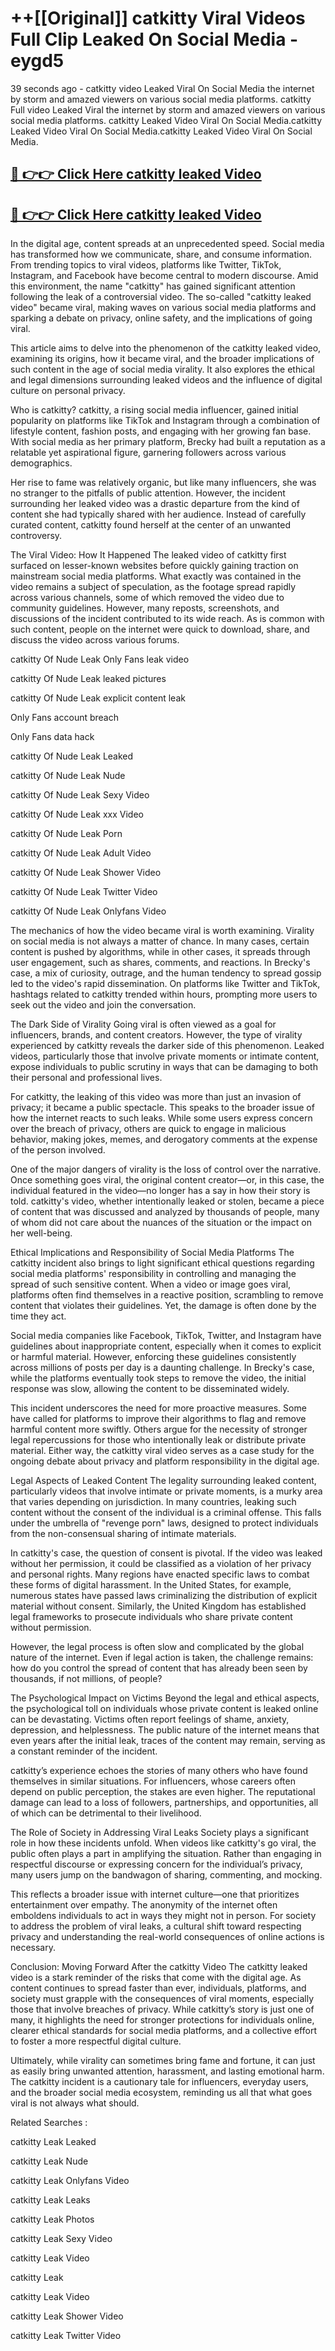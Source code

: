 # ++[[Original]] catkitty Viral Videos Full Clip Leaked On Social Media - eygd5<br>

39 seconds ago - catkitty video Leaked Viral On Social Media the internet by storm and amazed viewers on various social media platforms.
catkitty Full video Leaked Viral the internet by storm and amazed viewers on various social media platforms. catkitty Leaked Video Viral On Social Media.catkitty Leaked Video Viral On Social Media.catkitty Leaked Video Viral On Social Media.<br>


## [🔴 👉👉 Click Here catkitty leaked Video ](https://onlyclips.site?title=catkitty&ref=git)

## [🔴 👉👉 Click Here catkitty leaked Video ](https://onlyclips.site?title=catkitty&ref=git)

In the digital age, content spreads at an unprecedented speed. Social media has transformed how we communicate, share, and consume information. From trending topics to viral videos, platforms like Twitter, TikTok, Instagram, and Facebook have become central to modern discourse. Amid this environment, the name "catkitty" has gained significant attention following the leak of a controversial video. The so-called "catkitty leaked video" became viral, making waves on various social media platforms and sparking a debate on privacy, online safety, and the implications of going viral.

This article aims to delve into the phenomenon of the catkitty leaked video, examining its origins, how it became viral, and the broader implications of such content in the age of social media virality. It also explores the ethical and legal dimensions surrounding leaked videos and the influence of digital culture on personal privacy.

Who is catkitty?
catkitty, a rising social media influencer, gained initial popularity on platforms like TikTok and Instagram through a combination of lifestyle content, fashion posts, and engaging with her growing fan base. With social media as her primary platform, Brecky had built a reputation as a relatable yet aspirational figure, garnering followers across various demographics.

Her rise to fame was relatively organic, but like many influencers, she was no stranger to the pitfalls of public attention. However, the incident surrounding her leaked video was a drastic departure from the kind of content she had typically shared with her audience. Instead of carefully curated content, catkitty found herself at the center of an unwanted controversy.

The Viral Video: How It Happened
The leaked video of catkitty first surfaced on lesser-known websites before quickly gaining traction on mainstream social media platforms. What exactly was contained in the video remains a subject of speculation, as the footage spread rapidly across various channels, some of which removed the video due to community guidelines. However, many reposts, screenshots, and discussions of the incident contributed to its wide reach. As is common with such content, people on the internet were quick to download, share, and discuss the video across various forums.

catkitty Of Nude Leak Only Fans leak video

catkitty Of Nude Leak leaked pictures

catkitty Of Nude Leak explicit content leak

Only Fans account breach

Only Fans data hack

catkitty Of Nude Leak Leaked

catkitty Of Nude Leak Nude

catkitty Of Nude Leak Sexy Video

catkitty Of Nude Leak xxx Video

catkitty Of Nude Leak Porn

catkitty Of Nude Leak Adult Video

catkitty Of Nude Leak Shower Video

catkitty Of Nude Leak Twitter Video

catkitty Of Nude Leak Onlyfans Video

The mechanics of how the video became viral is worth examining. Virality on social media is not always a matter of chance. In many cases, certain content is pushed by algorithms, while in other cases, it spreads through user engagement, such as shares, comments, and reactions. In Brecky's case, a mix of curiosity, outrage, and the human tendency to spread gossip led to the video's rapid dissemination. On platforms like Twitter and TikTok, hashtags related to catkitty trended within hours, prompting more users to seek out the video and join the conversation.

The Dark Side of Virality
Going viral is often viewed as a goal for influencers, brands, and content creators. However, the type of virality experienced by catkitty reveals the darker side of this phenomenon. Leaked videos, particularly those that involve private moments or intimate content, expose individuals to public scrutiny in ways that can be damaging to both their personal and professional lives.

For catkitty, the leaking of this video was more than just an invasion of privacy; it became a public spectacle. This speaks to the broader issue of how the internet reacts to such leaks. While some users express concern over the breach of privacy, others are quick to engage in malicious behavior, making jokes, memes, and derogatory comments at the expense of the person involved.

One of the major dangers of virality is the loss of control over the narrative. Once something goes viral, the original content creator—or, in this case, the individual featured in the video—no longer has a say in how their story is told. catkitty's video, whether intentionally leaked or stolen, became a piece of content that was discussed and analyzed by thousands of people, many of whom did not care about the nuances of the situation or the impact on her well-being.

Ethical Implications and Responsibility of Social Media Platforms
The catkitty incident also brings to light significant ethical questions regarding social media platforms' responsibility in controlling and managing the spread of such sensitive content. When a video or image goes viral, platforms often find themselves in a reactive position, scrambling to remove content that violates their guidelines. Yet, the damage is often done by the time they act.

Social media companies like Facebook, TikTok, Twitter, and Instagram have guidelines about inappropriate content, especially when it comes to explicit or harmful material. However, enforcing these guidelines consistently across millions of posts per day is a daunting challenge. In Brecky's case, while the platforms eventually took steps to remove the video, the initial response was slow, allowing the content to be disseminated widely.

This incident underscores the need for more proactive measures. Some have called for platforms to improve their algorithms to flag and remove harmful content more swiftly. Others argue for the necessity of stronger legal repercussions for those who intentionally leak or distribute private material. Either way, the catkitty viral video serves as a case study for the ongoing debate about privacy and platform responsibility in the digital age.

Legal Aspects of Leaked Content
The legality surrounding leaked content, particularly videos that involve intimate or private moments, is a murky area that varies depending on jurisdiction. In many countries, leaking such content without the consent of the individual is a criminal offense. This falls under the umbrella of "revenge porn" laws, designed to protect individuals from the non-consensual sharing of intimate materials.

In catkitty's case, the question of consent is pivotal. If the video was leaked without her permission, it could be classified as a violation of her privacy and personal rights. Many regions have enacted specific laws to combat these forms of digital harassment. In the United States, for example, numerous states have passed laws criminalizing the distribution of explicit material without consent. Similarly, the United Kingdom has established legal frameworks to prosecute individuals who share private content without permission.

However, the legal process is often slow and complicated by the global nature of the internet. Even if legal action is taken, the challenge remains: how do you control the spread of content that has already been seen by thousands, if not millions, of people?

The Psychological Impact on Victims
Beyond the legal and ethical aspects, the psychological toll on individuals whose private content is leaked online can be devastating. Victims often report feelings of shame, anxiety, depression, and helplessness. The public nature of the internet means that even years after the initial leak, traces of the content may remain, serving as a constant reminder of the incident.

catkitty’s experience echoes the stories of many others who have found themselves in similar situations. For influencers, whose careers often depend on public perception, the stakes are even higher. The reputational damage can lead to a loss of followers, partnerships, and opportunities, all of which can be detrimental to their livelihood.

The Role of Society in Addressing Viral Leaks
Society plays a significant role in how these incidents unfold. When videos like catkitty's go viral, the public often plays a part in amplifying the situation. Rather than engaging in respectful discourse or expressing concern for the individual’s privacy, many users jump on the bandwagon of sharing, commenting, and mocking.

This reflects a broader issue with internet culture—one that prioritizes entertainment over empathy. The anonymity of the internet often emboldens individuals to act in ways they might not in person. For society to address the problem of viral leaks, a cultural shift toward respecting privacy and understanding the real-world consequences of online actions is necessary.

Conclusion: Moving Forward After the catkitty Video
The catkitty leaked video is a stark reminder of the risks that come with the digital age. As content continues to spread faster than ever, individuals, platforms, and society must grapple with the consequences of viral moments, especially those that involve breaches of privacy. While catkitty’s story is just one of many, it highlights the need for stronger protections for individuals online, clearer ethical standards for social media platforms, and a collective effort to foster a more respectful digital culture.

Ultimately, while virality can sometimes bring fame and fortune, it can just as easily bring unwanted attention, harassment, and lasting emotional harm. The catkitty incident is a cautionary tale for influencers, everyday users, and the broader social media ecosystem, reminding us all that what goes viral is not always what should.

Related Searches :

catkitty Leak Leaked

catkitty Leak Nude

catkitty Leak Onlyfans Video

catkitty Leak Leaks

catkitty Leak Photos

catkitty Leak Sexy Video

catkitty Leak Video

catkitty Leak

catkitty Leak Video

catkitty Leak Shower Video

catkitty Leak Twitter Video

